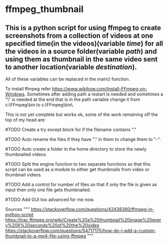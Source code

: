 # ffmpeg_thumbnail
 This is a python script for using ffmpeg to create screenshots from a collection of videos at one specified time(in the videos)(variable *time*) for all the videos in a source folder(variable *path*) and using them as thumbnail in the same video sent to another location(variable *destination*).
 ------------
 
All of these variables can be replaced in the main() function.

To install ffmpeg refer https://www.wikihow.com/Install-FFmpeg-on-Windows. Sometimes after adding path a restart is needed and sometimes a "\\" is needed at the end that is in the path variable change it from c:\FFmpeg\bin to c:\FFmpeg\bin\\.


This is not yet complete but works ok, some of the work remaining off the top of my head are:

 #TODO Create a try except block for if the filename contains "."

 #TODO Auto rename the files if they have "." in them to change them to "-".

 #TODO Auto create a folder in the home directory to store the newly thumbnailed videos.

 #TODO Split the engine function to two separate functions so that this script can be used as a module to either get thumbnails from video or thumbnail videos.

 #TODO Add a control for number of files so that if only the file is given as input then only one file gets thumbnailed.

 #TODO Add GUI too advanced for me now.

Sources
"""
 https://stackoverflow.com/questions/42438380/ffmpeg-in-python-script
 https://trac.ffmpeg.org/wiki/Create%20a%20thumbnail%20image%20every%20X%20seconds%20of%20the%20video
 https://stackoverflow.com/questions/54717175/how-do-i-add-a-custom-thumbnail-to-a-mp4-file-using-ffmpeg
"""
